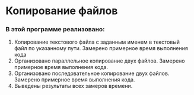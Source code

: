 # Копирование файлов
### В этой программе реализовано: ###
1. Копирование текстового файла с заданным именем в текстовый файл по указанному пути. Замерено примерное время выполнения кода
2. Организовано параллельное копирование двух файлов. Замерено примерное время выполнения кода.
3. Организовано последовательное копирование двух файлов. Замерено примерное время выполнения кода.
4. Выведены результаты всех замеров времени.
